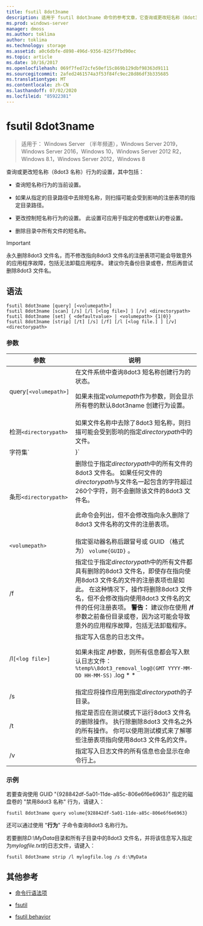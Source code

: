 ```yaml
---
title: fsutil 8dot3name
description: 适用于 fsutil 8dot3name 命令的参考文章，它查询或更改短名称（8dot3 名称）行为的设置。
ms.prod: windows-server
manager: dmoss
ms.author: toklima
author: toklima
ms.technology: storage
ms.assetid: a0c6dbfe-d898-496d-9356-825f7fbd90ec
ms.topic: article
ms.date: 10/16/2017
ms.openlocfilehash: 069f7fed72cfe50ef15c869b129dbf98363d9111
ms.sourcegitcommit: 2afed2461574a3f53f84fc9ec28d86df3b335685
ms.translationtype: MT
ms.contentlocale: zh-CN
ms.lasthandoff: 07/02/2020
ms.locfileid: "85922381"
---
```

# <a name="fsutil-8dot3name"></a>fsutil 8dot3name

> 适用于： Windows Server （半年频道），Windows Server 2019，Windows Server 2016，Windows 10，Windows Server 2012 R2，Windows 8.1，Windows Server 2012，Windows 8

查询或更改短名称（8dot3 名称）行为的设置，其中包括：

- 查询短名称行为的当前设置。

- 如果从指定的目录路径中去除短名称，则扫描可能会受到影响的注册表项的指定目录路径。

- 更改控制短名称行为的设置。 此设置可应用于指定的卷或默认的卷设置。

- 删除目录中所有文件的短名称。

> [!IMPORTANT]
> 永久删除8dot3 文件名，而不修改指向8dot3 文件名的注册表项可能会导致意外的应用程序故障，包括无法卸载应用程序。 建议你先备份目录或卷，然后再尝试删除8dot3 文件名。

## <a name="syntax"></a>语法

```
fsutil 8dot3name [query] [<volumepath>]
fsutil 8dot3name [scan] [/s] [/l [<log file>] ] [/v] <directorypath>
fsutil 8dot3name [set] { <defaultvalue> | <volumepath> {1|0}}
fsutil 8dot3name [strip] [/t] [/s] [/f] [/l [<log file.] ] [/v] <directorypath>
```

### <a name="parameters"></a>参数

| 参数 | 说明 |
| --------- | ----------- |
| query`[<volumepath>]` | 在文件系统中查询8dot3 短名称创建行为的状态。<p>如果未指定*volumepath*作为参数，则会显示所有卷的默认8dot3name 创建行为设置。 |
| 检测`<directorypath>` | 如果文件名称中去除了8dot3 短名称，则扫描可能会受到影响的指定*directorypath*中的文件。 |
| 字符集`<defaultvalue> | <volumepath>}` | 在以下实例中更改8dot3 名称创建的文件系统行为：<ul><li>如果指定了*defaultvalue* ，则注册表项**HKLM\System\CurrentControlSet\Control\FileSystem\NtfsDisable8dot3NameCreationNtfsDisable8dot3NameCreationNtfsDisable8dot3NameCreation**设置为*defaultvalue*。<p>*DefaultValue*可以具有以下值：<ul><li>**0**：为系统上的所有卷启用8dot3 名称创建。</li><li>**1**：为系统上的所有卷禁用8dot3 名称创建。</li><li>**2**：按卷设置8dot3 名称创建。</li><li>**3**：对于除系统卷之外的所有卷禁用8dot3 名称创建。</li></ul><li>指定*volumepath*时，磁盘上指定的卷标志8dot3name 属性设置为为指定的卷（**0**）启用8dot3 名称创建，或设置为在指定的卷上禁用8dot3 名称创建（**1**）。<p>您必须将8dot3 名称创建的默认文件系统行为设置为值**2** ，然后才能启用或禁用指定卷的8dot3 名称创建。</li></ul> |
| 条形`<directorypath>` | 删除位于指定*directorypath*中的所有文件的8dot3 文件名。 如果任何文件的*directorypath*与文件名一起包含的字符超过260个字符，则不会删除该文件的8dot3 文件名。<p>此命令会列出，但不会修改指向永久删除了8dot3 文件名称的文件的注册表项。 |
| `<volumepath>` | 指定驱动器名称后跟冒号或 GUID （格式为） `volume{GUID}` 。 |
| /f | 指定位于指定*directorypath*中的所有文件都具有删除的8dot3 文件名，即使存在指向使用8dot3 文件名的文件的注册表项也是如此。 在这种情况下，操作将删除8dot3 文件名，但不会修改指向使用8dot3 文件名的文件的任何注册表项。 **警告：** 建议你在使用 **/f**参数之前备份目录或卷，因为这可能会导致意外的应用程序故障，包括无法卸载程序。 |
| /l`[<log file>]` | 指定写入信息的日志文件。<p>如果未指定 **/l**参数，则所有信息都会写入默认日志文件： `%temp%\8dot3_removal_log@(GMT YYYY-MM-DD HH-MM-SS)` .log * * |
| /s | 指定应将操作应用到指定*directorypath*的子目录。 |
| /t  | 指定是否应在测试模式下运行8dot3 文件名的删除操作。 执行除删除8dot3 文件名之外的所有操作。 你可以使用测试模式来了解哪些注册表项指向使用8dot3 文件名的文件。 |
| /v | 指定写入日志文件的所有信息也会显示在命令行上。 |

### <a name="examples"></a>示例

若要查询使用 GUID "{928842df-5a01-11de-a85c-806e6f6e6963}" 指定的磁盘卷的 "禁用8dot3 名称" 行为，请键入：

```
fsutil 8dot3name query volume{928842df-5a01-11de-a85c-806e6f6e6963}
```

还可以通过使用 "**行为**" 子命令查询8dot3 名称行为。

若要删除*D:\MyData*目录和所有子目录中的8dot3 文件名，并将该信息写入指定为*mylogfile.txt*的日志文件，请键入：

```
fsutil 8dot3name strip /l mylogfile.log /s d:\MyData
```

## <a name="additional-references"></a>其他参考

- [命令行语法项](command-line-syntax-key.md)

- [fsutil](fsutil.md)

- [fsutil behavior](fsutil-behavior.md)
